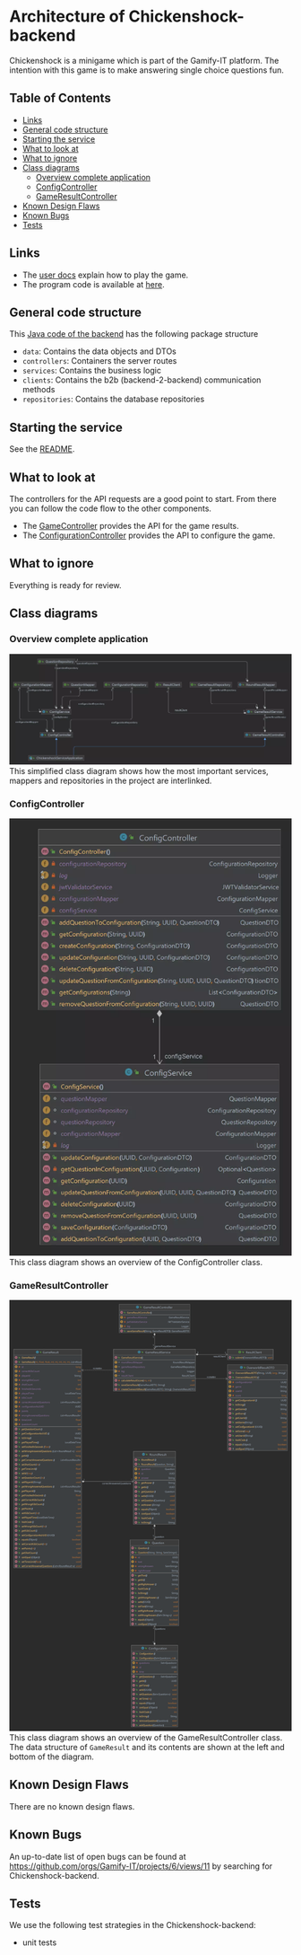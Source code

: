 # Architecture of Chickenshock-backend

Chickenshock is a minigame which is part of the Gamify-IT platform.
The intention with this game is to make answering single choice questions fun.

## Table of Contents

* [Links](#links)
* [General code structure](#general-code-structure)
* [Starting the service](#starting-the-service)
* [What to look at](#what-to-look-at)
* [What to ignore](#what-to-ignore)
* [Class diagrams](#class-diagrams)
  * [Overview complete application](#overview-complete-application)
  * [ConfigController](#configcontroller)
  * [GameResultController](#gameresultcontroller)
* [Known Design Flaws](#known-design-flaws)
* [Known Bugs](#known-bugs)
* [Tests](#tests)

## Links

- The [user docs](../../../user-manuals/minigames/chickenshock.md) explain how to play the game.
- The program code is available at [here](https://github.com/Gamify-IT/chickenshock-backend).

## General code structure

This [Java code of the backend](https://github.com/Gamify-IT/finite-quiz-backend/blob/adef8dd1e681d655d26852d7c5741e254db16e57/src/main/java/de/unistuttgart/finitequizbackend) has the following package structure
- `data`: Contains the data objects and DTOs
- `controllers`: Containers the server routes
- `services`: Contains the business logic
- `clients`: Contains the b2b (backend-2-backend) communication methods
- `repositories`: Contains the database repositories


## Starting the service

See the [README](https://github.com/Gamify-IT/chickenshock-backend#readme).

## What to look at

The controllers for the API requests are a good point to start.
From there you can follow the code flow to the other components.

- The [GameController](https://github.com/Gamify-IT/moorhuhn-backend/blob/c6e06e04b968c9db81eb946061f9f07e89a56afc/src/main/java/de/unistuttgart/chickenshockbackend/controller/GameResultController.java) provides the API for the game results.
- The [ConfigurationController](https://github.com/Gamify-IT/moorhuhn-backend/blob/c6e06e04b968c9db81eb946061f9f07e89a56afc/src/main/java/de/unistuttgart/chickenshockbackend/controller/ConfigController.java) provides the API to configure the game.

## What to ignore

Everything is ready for review.

## Class diagrams

### Overview complete application
![overview class diagram of complete application](assets/chickenshockClassOverview.webp)
This simplified class diagram shows how the most important services, mappers and repositories in the project are interlinked.

### ConfigController
![class diagram of ConfigController](assets/chickenshockConfigController.webp)
This class diagram shows an overview of the ConfigController class.

### GameResultController
![class diagram GameResultController](assets/chickenshockGameResultController.webp)
This class diagram shows an overview of the GameResultController class.
The data structure of `GameResult` and its contents are shown at the left and bottom of the diagram.

## Known Design Flaws

There are no known design flaws.

## Known Bugs

An up-to-date list of open bugs can be found at <https://github.com/orgs/Gamify-IT/projects/6/views/11> by searching for Chickenshock-backend.

## Tests

We use the following test strategies in the Chickenshock-backend:

- unit tests
